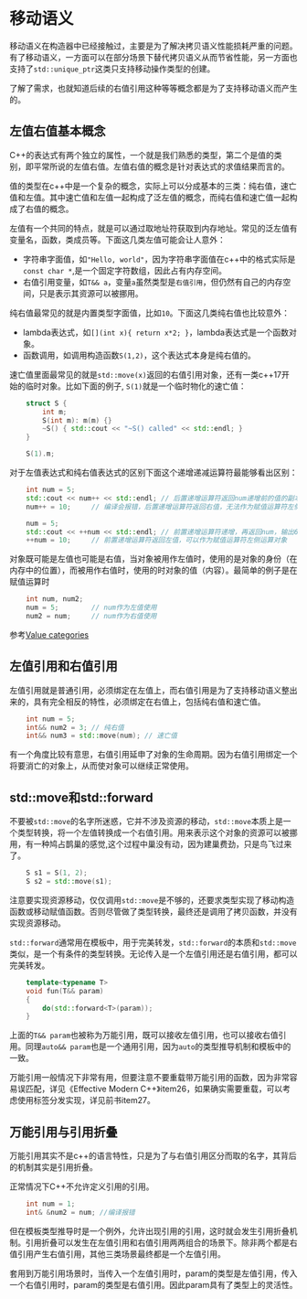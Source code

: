 # 移动语义

移动语义在构造器中已经接触过，主要是为了解决拷贝语义性能损耗严重的问题。有了移动语义，一方面可以在部分场景下替代拷贝语义从而节省性能，另一方面也支持了`std::unique_ptr`这类只支持移动操作类型的创建。

了解了需求，也就知道后续的右值引用这种等等概念都是为了支持移动语义而产生的。

## 左值右值基本概念

C++的表达式有两个独立的属性，一个就是我们熟悉的类型，第二个是值的类别，即平常所说的左值右值。左值右值的概念是针对表达式的求值结果而言的。

值的类型在c++中是一个复杂的概念，实际上可以分成基本的三类：纯右值，速亡值和左值。其中速亡值和左值一起构成了泛左值的概念，而纯右值和速亡值一起构成了右值的概念。

左值有一个共同的特点，就是可以通过取地址符获取到内存地址。常见的泛左值有变量名，函数，类成员等。下面这几类左值可能会让人意外：

* 字符串字面值，如`"Hello, world"`，因为字符串字面值在c++中的格式实际是`const char *`,是一个固定字符数组，因此占有内存空间。
* 右值引用变量，如`T&& a`，变量`a`虽然类型是`右值引用`，但仍然有自己的内存空间，只是表示其资源可以被挪用。

纯右值最常见的就是内置类型字面值，比如`10`。下面这几类纯右值也比较意外：

* lambda表达式，如`[](int x){ return x*2; }`，lambda表达式是一个函数对象。
* 函数调用，如调用构造函数`S(1,2)`，这个表达式本身是纯右值的。

速亡值里面最常见的就是`std::move(x)`返回的右值引用对象，还有一类c++17开始的临时对象。比如下面的例子, `S(1)`就是一个临时物化的速亡值：

```cpp
    struct S {
        int m;
        S(int m): m(m) {}
        ~S() { std::cout << "~S() called" << std::endl; }
    }

    S(1).m;
```

对于左值表达式和纯右值表达式的区别下面这个递增递减运算符最能够看出区别：

```cpp
    int num = 5;
    std::cout << num++ << std::endl; // 后置递增运算符返回num递增前的值的副本，输出5
    num++ = 10;     // 编译会报错，后置递增运算符返回右值，无法作为赋值运算符左侧运算对象。

    num = 5;
    std::cout << ++num << std::endl; // 前置递增运算符递增，再返回num，输出6
    ++num = 10;     // 前置递增运算符返回左值，可以作为赋值运算符左侧运算对象
```

对象既可能是左值也可能是右值，当对象被用作左值时，使用的是对象的身份（在内存中的位置），而被用作右值时，使用的时对象的值（内容）。最简单的例子是在赋值运算时

```cpp
    int num, num2;
    num = 5;        // num作为左值使用
    num2 = num;     // num作为右值使用
```

参考[Value categories](https://en.cppreference.com/w/cpp/language/value_category)

## 左值引用和右值引用

左值引用就是普通引用，必须绑定在左值上，而右值引用是为了支持移动语义整出来的，具有完全相反的特性，必须绑定在右值上，包括纯右值和速亡值。

```cpp
    int num = 5;
    int&& num2 = 3; // 纯右值
    int&& num3 = std::move(num); // 速亡值
```

有一个角度比较有意思，右值引用延申了对象的生命周期。因为右值引用绑定一个将要消亡的对象上，从而使对象可以继续正常使用。

## std::move和std::forward

不要被`std::move`的名字所迷惑，它并不涉及资源的移动，`std::move`本质上是一个类型转换，将一个左值转换成一个右值引用。用来表示这个对象的资源可以被挪用，有一种鸠占鹊巢的感觉,这个过程中巢没有动，因为建巢费劲，只是鸟飞过来了。

```cpp
    S s1 = S(1, 2);
    S s2 = std::move(s1);
```

注意要实现资源移动，仅仅调用`std::move`是不够的，还要求类型实现了移动构造函数或移动赋值函数。否则尽管做了类型转换，最终还是调用了拷贝函数，并没有实现资源移动。

`std::forward`通常用在模板中，用于完美转发，`std::forward`的本质和`std::move`类似，是一个有条件的类型转换。无论传入是一个左值引用还是右值引用，都可以完美转发。

```cpp
    template<typename T>
    void fun(T&& param)
    {
        do(std::forward<T>(param));
    }
```

上面的`T&& param`也被称为万能引用，既可以接收左值引用，也可以接收右值引用。同理`auto&& param`也是一个通用引用，因为`auto`的类型推导机制和模板中的一致。

万能引用一般情况下非常有用，但要注意不要重载带万能引用的函数，因为非常容易误匹配，详见《Effective Modern C++》item26，如果确实需要重载，可以考虑使用标签分发实现，详见前书item27。

## 万能引用与引用折叠

万能引用其实不是c++的语言特性，只是为了与右值引用区分而取的名字，其背后的机制其实是引用折叠。

正常情况下C++不允许定义引用的引用。

```cpp
    int num = 1;
    int& &num2 = num; //编译报错
```

但在模板类型推导时是一个例外，允许出现引用的引用，这时就会发生引用折叠机制。引用折叠可以发生在左值引用和右值引用两两组合的场景下。除非两个都是右值引用产生右值引用，其他三类场景最终都是一个左值引用。

套用到万能引用场景时，当传入一个左值引用时，param的类型是左值引用，传入一个右值引用时，param的类型是右值引用。因此param具有了类型上的灵活性。
